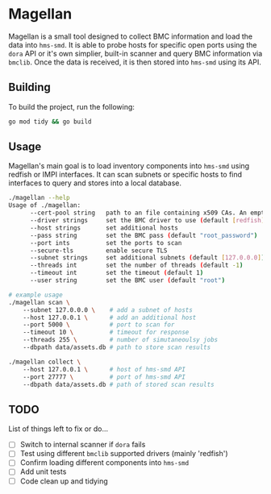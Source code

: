 # Magellan

Magellan is a small tool designed to collect BMC information and load the data
into `hms-smd`. It is able to probe hosts for specific open ports using the `dora`
API or it's own simplier, built-in scanner and query BMC information via `bmclib`.
Once the data is received, it is then stored into `hms-smd` using its API.

## Building

To build the project, run the following:

```bash
go mod tidy && go build
```

## Usage

Magellan's main goal is to load inventory components into `hms-smd` using redfish 
or IMPI interfaces. It can scan subnets or specific hosts to find interfaces to query and stores into a local database.

```bash
./magellan --help
Usage of ./magellan:
      --cert-pool string   path to an file containing x509 CAs. An empty string uses the system CAs. Only takes effect when --secure-tls=true
      --driver strings     set the BMC driver to use (default [redfish])
      --host strings       set additional hosts
      --pass string        set the BMC pass (default "root_password")
      --port ints          set the ports to scan
      --secure-tls         enable secure TLS
      --subnet strings     set additional subnets (default [127.0.0.0])
      --threads int        set the number of threads (default -1)
      --timeout int        set the timeout (default 1)
      --user string        set the BMC user (default "root")

# example usage
./magellan scan \ 
    --subnet 127.0.0.0 \    # add a subnet of hosts
    --host 127.0.0.1 \      # add an additional host
    --port 5000 \           # port to scan for
    --timeout 10 \          # timeout for response
    --threads 255 \         # number of simutaneoulsy jobs
    --dbpath data/assets.db # path to store scan results

./magellan collect \ 
    --host 127.0.0.1 \      # host of hms-smd API
    --port 27777 \          # port of hms-smd API
    --dbpath data/assets.db # path of stored scan results
```

## TODO

List of things left to fix or do...

* [ ] Switch to internal scanner if `dora` fails
* [ ] Test using different `bmclib` supported drivers (mainly 'redfish')
* [ ] Confirm loading different components into `hms-smd`
* [ ] Add unit tests
* [ ] Code clean up and tidying
